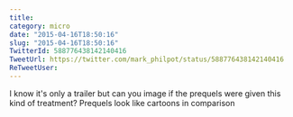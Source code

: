 ```yaml
---
title: 
category: micro
date: "2015-04-16T18:50:16"
slug: "2015-04-16T18:50:16"
TwitterId: 588776438142140416
TweetUrl: https://twitter.com/mark_philpot/status/588776438142140416
ReTweetUser: 
---
```


I know it's only a trailer but can you image if the prequels were given this kind of treatment? Prequels look like cartoons in comparison
